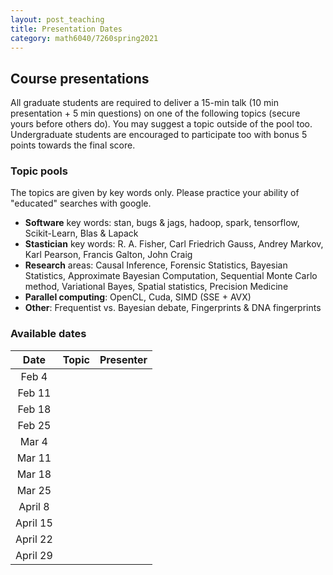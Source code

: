 ```yaml
---
layout: post_teaching
title: Presentation Dates
category: math6040/7260spring2021
---
```


## Course presentations

All graduate students are required to deliver a 15-min talk (10 min presentation + 5 min questions) on one of the following topics (secure yours before others do).  You may suggest a topic outside of the pool too.  Undergraduate students are encouraged to participate too with bonus 5 points towards the final score.

### Topic pools

The topics are given by key words only.  Please practice your ability of "educated" searches with google.

- **Software** key words: stan, bugs & jags, hadoop, spark, tensorflow, Scikit-Learn, Blas & Lapack
- **Stastician** key words: R. A. Fisher, Carl Friedrich Gauss, Andrey Markov, Karl Pearson, Francis Galton, John Craig
- **Research** areas: Causal Inference, Forensic Statistics, Bayesian Statistics, Approximate Bayesian Computation, Sequential Monte Carlo method, Variational Bayes, Spatial statistics, Precision Medicine
- **Parallel computing**: OpenCL, Cuda, SIMD (SSE + AVX)
- **Other**: Frequentist vs. Bayesian debate, Fingerprints & DNA fingerprints

### Available dates

|Date |Topic| Presenter|
|:---:|:---:|:---:|
|Feb 4|  | |
|Feb 11| |  |
|Feb 18|  ||
|Feb 25| |  |
|Mar 4 | | |
|Mar 11| | |
|Mar 18| | |
|Mar 25|  | |
|April 8| | |
|April 15|  | |
|April 22|  | |
|April 29| | |